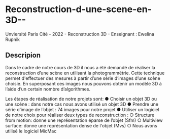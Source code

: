 # Reconstruction-d-une-scene-en-3D--

Unviersité Paris Cité - 2022 - Reconstruction 3D - Enseignant : Ewelina Rupnik

## Descripion

Dans le cadre de notre cours de 3D il nous a été demandé de réaliser la reconstruction d’une scène en utilisant la photogrammétrie. Cette technique permet d'effectuer des mesures à partir d’une série d’images d’une scène choisie. En superposant ces images nous pouvons obtenir un modèle 3D à l’aide d’un certain nombre d’algorithmes. 

Les étapes de réalisation de notre projets sont:
● Choisir un objet 3D ou une scène : dans notre cas nous avons utilisé un objet 3D 
● Prendre une série d’image de l’objet : 74 images pour notre projet 
● Utiliser un logiciel de notre choix pour réaliser deux types de reconstruction : 
  ○ Structure from motion: donne une représentation éparse de l’objet (Sfm) 
  ○ Multiview surface: donne une représentation dense de l'objet (Mvs) 
  ○ Nous avons utilisé le logiciel MicMac 
